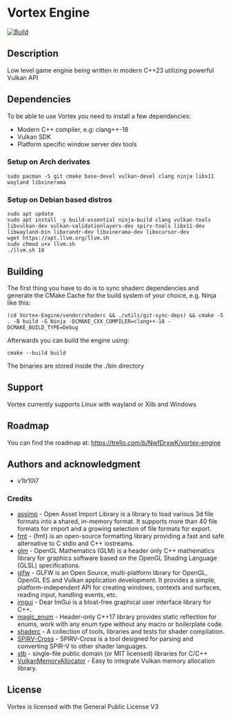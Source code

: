 # Vortex Engine

[![Build](https://github.com/Vitriol1744/Vortex/actions/workflows/build.yml/badge.svg)](https://github.com/Vitriol1744/Vortex/actions/workflows/build.yml)


## Description
Low level game engine being written in modern C++23 utilizing powerful Vulkan API

## Dependencies
To be able to use Vortex you need to install a few dependencies:

* Modern C++ compiler, e.g: clang++-18
* Vulkan SDK 
* Platform specific window server dev tools

### Setup on Arch derivates
```
sudo pacman -S git cmake base-devel vulkan-devel clang ninja libx11 wayland libxinerama 
```

### Setup on Debian based distros
```
sudo apt update
sudo apt install -y build-essential ninja-build clang vulkan-tools libvulkan-dev vulkan-validationlayers-dev spirv-tools libx11-dev libwayland-bin libxrandr-dev libxinerama-dev libxcursor-dev
wget https://apt.llvm.org/llvm.sh
sudo chmod u+x llvm.sh
./llvm.sh 18
```


## Building
The first thing you have to do is to sync shaderc dependencies and generate the CMake Cache for the build system of your choice, e.g. Ninja like this:
```
(cd Vortex-Engine/vendor/shaderc && ./utils/git-sync-deps) && cmake -S . -B build -G Ninja -DCMAKE_CXX_COMPILER=clang++-18 -DCMAKE_BUILD_TYPE=Debug
```

Afterwards you can build the engine using:
```
cmake --build build
```

The binaries are stored inside the ./bin directory

## Support
Vortex currently supports Linux with wayland or Xlib and Windows

## Roadmap
You can find the roadmap at: https://trello.com/b/NwfDrxwK/vortex-engine


## Authors and acknowledgment
* v1tr10l7

### Credits
* [assimp](https://github.com/assimp/assimp.git) - Open Asset Import Library is a library to load various 3d file formats into a shared, in-memory format. It supports more than 40 file formats for import and a growing selection of file formats for export.
* [fmt](https://github.com/fmtlib/fmt.git) - {fmt} is an open-source formatting library providing a fast and safe alternative to C stdio and C++ iostreams.
* [glm](https://github.com/g-truc/glm.git) - OpenGL Mathematics (GLM) is a header only C++ mathematics library for graphics software based on the OpenGL Shading Language (GLSL) specifications.
* [glfw](https://github.com/glfw/glfw.git) - GLFW is an Open Source, multi-platform library for OpenGL, OpenGL ES and Vulkan application development.
    It provides a simple, platform-independent API for creating windows, contexts and surfaces, reading input, handling events, etc.
* [imgui](https://github.com/ocornut/imgui.git) - Dear ImGui is a bloat-free graphical user interface library for C++.
* [magic_enum](https://github.com/Neargye/magic_enum.git) - Header-only C++17 library provides static reflection for enums, work with any enum type without any macro or boilerplate code.
* [shaderc](https://github.com/google/shaderc.git) - A collection of tools, libraries and tests for shader compilation.
* [SPIRV-Cross](https://github.com/KhronosGroup/SPIRV-Cross.git) - SPIRV-Cross is a tool designed for parsing and converting SPIR-V to other shader languages.
* [stb](https://github.com/nothings/stb) - single-file public domain (or MIT licensed) libraries for C/C++
* [VulkanMemoryAllocator](https://github.com/GPUOpen-LibrariesAndSDKs/VulkanMemoryAllocator.git) - Easy to integrate Vulkan memory allocation library.


## License
Vortex is licensed with the General Public License V3
